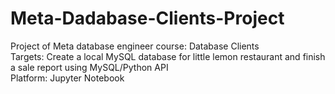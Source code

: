 # Meta-Dadabase-Clients-Project
Project of Meta database engineer course: Database Clients  
Targets: Create a local MySQL database for little lemon restaurant and finish a sale report using MySQL/Python API  
Platform: Jupyter Notebook  
